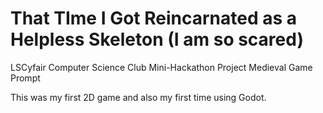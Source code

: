# That TIme I Got Reincarnated as a Helpless Skeleton (I am so scared)

LSCyfair Computer Science Club Mini-Hackathon Project Medieval Game Prompt

This was my first 2D game and also my first time using Godot.
